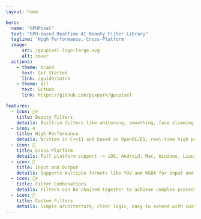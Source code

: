 ```yaml
---
layout: home

hero:
  name: "GPUPixel"
  text: "GPU-based Realtime AI Beauty Filter Library"
  tagline: 'High Performance, Cross-Platform'
  image:
      src: /gpupixel-logo-large.svg
      alt: cover
  actions:
    - theme: brand
      text: Get Started
      link: /guide/intro
    - theme: alt
      text: GitHub
      link: https://github.com/pixpark/gpupixel

features:
  - icon: 🤹‍♀️
    title: Beauty Filters
    details: Built-in filters like whitening, smoothing, face slimming, big eyes, lipstick, and blush
  - icon: ⚙
    title: High Performance
    details: Written in C++11 and based on OpenGL/ES, real-time high performance, suitable for live streaming and WebRTC
  - icon: 📱
    title: Cross-Platform
    details: Full platform support -> iOS, Android, Mac, Windows, Linux, etc.
  - icon: 🌇
    title: Input and Output
    details: Supports multiple formats like YUV and RGBA for input and output, with input sources including camera video and images
  - icon: 🧚‍♀️
    title: Filter Combinations
    details: Filters can be chained together to achieve complex processing effects
  - icon: 🧸
    title: Custom Filters
    details: Simple architecture, clear logic, easy to extend with custom filters
---
```


